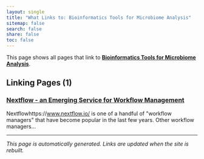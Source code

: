 ```yaml
---
layout: single
title: "What Links to: Bioinformatics Tools for Microbiome Analysis"
sitemap: false
search: false
share: false
toc: false
---
```


This page shows all pages that link to **[Bioinformatics Tools for Microbiome Analysis](/compdemos/microbiome_tools/)**.

## Linking Pages (1)

### [Nextflow - an Emerging Service for Workflow Management](/compdemos/nextflow/)

Nextflowhttps://www.nextflow.io/ is one of a handful of "workflow managers" that have become popular in the last few years. 
Other workflow managers...

---


*This page is automatically generated. Links are updated when the site is rebuilt.*

